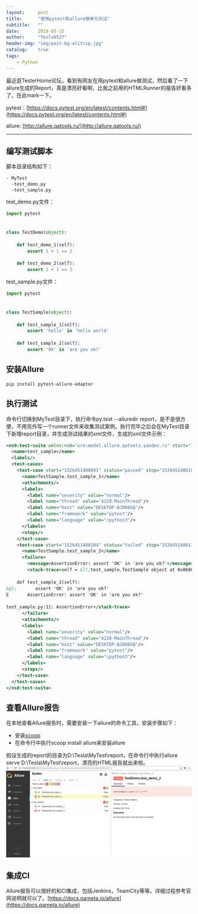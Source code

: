 ```yaml
---
layout:     post
title:      "使用pytest和allure做单元测试"
subtitle:   ""
date:       2018-05-15
author:     "Tesla9527"
header-img: "img/post-bg-alitrip.jpg"
catalog:    true
tags:
    - Python
---
```

最近逛TesterHome论坛，看到有网友在用pytest和allure做测试，然后看了一下allure生成的Report，真是漂亮好看啊，比我之前用的HTMLRunner的报告好看多了，在此mark一下。

pytest：[https://docs.pytest.org/en/latest/contents.html#](https://docs.pytest.org/en/latest/contents.html#)

allure: [http://allure.qatools.ru/](http://allure.qatools.ru/)

---

## 编写测试脚本

脚本目录结构如下：
```
- MyTest
  -test_demo.py
  -test_sample.py
```

test_demo.py文件：

```python
import pytest


class TestDemo(object):

    def test_demo_1(self):
        assert 1 + 1 == 2

    def test_demo_2(self):
        assert 1 + 1 == 3
```

test_sample.py文件：

```python
import pytest


class TestSample(object):

    def test_sample_1(self):
        assert 'hello' in 'hello world'

    def test_sample_2(self):
        assert 'OK' in 'are you ok?'
```

## 安装Allure

```
pip install pytest-allure-adaptor
```

## 执行测试
命令行切换到MyTest目录下，执行命令py.test --alluredir report，是不是很方便，不用另外写一个runner文件来收集测试案例。执行完毕之后会在MyTest目录下新增report目录，并生成测试结果的xml文件，生成的xml文件示例：

```xml
<ns0:test-suite xmlns:ns0="urn:model.allure.qatools.yandex.ru" start="1526451488091" stop="1526451488112">
  <name>test_sample</name>
  <labels/>
  <test-cases>
    <test-case start="1526451488091" status="passed" stop="1526451488103">
      <name>TestSample.test_sample_1</name>
      <attachments/>
      <labels>
        <label name="severity" value="normal"/>
        <label name="thread" value="4228-MainThread"/>
        <label name="host" value="DESKTOP-BJD08GQ"/>
        <label name="framework" value="pytest"/>
        <label name="language" value="cpython3"/>
      </labels>
      <steps/>
    </test-case>
    <test-case start="1526451488104" status="failed" stop="1526451488112">
      <name>TestSample.test_sample_2</name>
      <failure>
        <message>AssertionError: assert 'OK' in 'are you ok?'</message>
        <stack-trace>self = &lt;test_sample.TestSample object at 0x06003D30&gt;

    def test_sample_2(self):
&gt;       assert 'OK' in 'are you ok?'
E       AssertionError: assert 'OK' in 'are you ok?'

test_sample.py:11: AssertionError</stack-trace>
      </failure>
      <attachments/>
      <labels>
        <label name="severity" value="normal"/>
        <label name="thread" value="4228-MainThread"/>
        <label name="host" value="DESKTOP-BJD08GQ"/>
        <label name="framework" value="pytest"/>
        <label name="language" value="cpython3"/>
      </labels>
      <steps/>
    </test-case>
  </test-cases>
</ns0:test-suite>
```

## 查看Allure报告
在本地查看Allure报告时，需要安装一下allure的命令工具，安装步骤如下：

* 安装[scoop](http://scoop.sh/)
* 在命令行中执行scoop install allure来安装allure

假设生成的report的目录为D:\Tesla\MyTest\report，在命令行中执行allure serve D:\Tesla\MyTest\report，漂亮的HTML报告就出来啦。
![img](/img/in-post/pytest-allure/allure_report.png)

## 集成CI
Allure报告可以很好的和CI集成，包括Jenkins，TeamCity等等。详细过程参考官网说明就可以了。[https://docs.qameta.io/allure](https://docs.qameta.io/allure)

